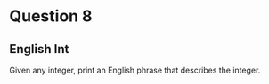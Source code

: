 # Question 8
## English Int 
Given any integer, print an English phrase that describes the integer.
